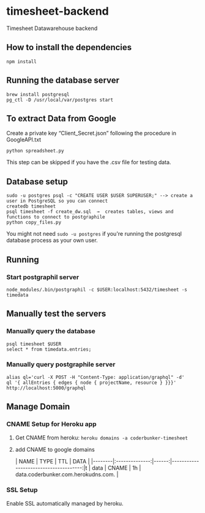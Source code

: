 ﻿# timesheet-backend

Timesheet Datawarehouse backend


## How to install the dependencies

```
npm install
```

## Running the database server

```
brew install postgresql
pg_ctl -D /usr/local/var/postgres start
``` 

## To extract Data from Google

Create a private key “Client_Secret.json” following the procedure in GoogleAPI.txt
```
python spreadsheet.py 
``` 

This step can be skipped if you have the .csv file for testing data.

## Database setup

```
sudo -u postgres psql -c "CREATE USER $USER SUPERUSER;" --> create a user in PostgreSQL so you can connect
createdb timesheet
psql timesheet -f create_dw.sql  →  creates tables, views and functions to connect to postgraphile
python copy_files.py
```

You might not need ```sudo -u postgres``` if you're running the postgresql database process as your own user. 

## Running


### Start postgraphil server 

    node_modules/.bin/postgraphil -c $USER:localhost:5432/timesheet -s timedata

## Manually test the servers

### Manually query the database

    psql timesheet $USER
    select * from timedata.entries;

### Manually query postgraphile server

    alias ql='curl -X POST -H "Content-Type: application/graphql" -d'
    ql '{ allEntries { edges { node { projectName, resource } }}}' http://localhost:5000/graphql


## Manage Domain


### CNAME Setup for Heroku app

1. Get CNAME from heroku:   `heroku domains -a coderbunker-timesheet`

2. add CNAME to google domains

    | NAME   |      TYPE      |  TTL  |                  DATA                 |
    |--------|:--------------:|------:|--------------------------------------:|t
    | data   |      CNAME     |  1h   |   data.coderbunker.com.herokudns.com. | 
    

### SSL Setup

Enable SSL automatically managed by heroku.

